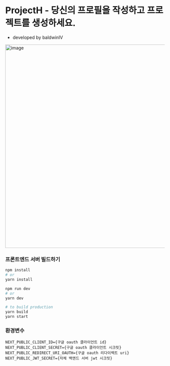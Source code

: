 # ProjectH - 당신의 프로필을 작성하고 프로젝트를 생성하세요.

- developed by baldwinIV
<img width="643" alt="image" src="https://user-images.githubusercontent.com/60903175/232863986-125763f1-ccba-48dc-8474-b2871c8388c5.png">


### 프론트엔드 서버 빌드하기

```bash
npm install
# or
yarn install
```

```bash
npm run dev
# or
yarn dev

# to build production
yarn build
yarn start
```

### 환경변수

```text
NEXT_PUBLIC_CLIENT_ID={구글 oauth 클라이언트 id}
NEXT_PUBLIC_CLIENT_SECRET={구글 oauth 클라이언트 시크릿}
NEXT_PUBLIC_REDIRECT_URI_OAUTH={구글 oauth 리다이렉트 uri}
NEXT_PUBLIC_JWT_SECRET={자체 백엔드 서버 jwt 시크릿}
```
